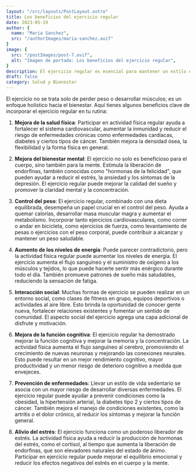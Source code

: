 ```yaml
---
layout: "/src/layouts/PostLayout.astro"
title: Los beneficios del ejercicio regular
date: 2023-05-19
author: {
  name: "Maria Sanchez",
  src: "/authorImages/maria-sanchez.avif"
}
image: {
  src: "/postImages/post-7.avif",
  alt: "Imagen de portada: Los beneficios del ejercicio regular",
}
description: El ejercicio regular es esencial para mantener un estilo de vida saludable. Ofrece numerosos beneficios tanto para el cuerpo como para la mente, mejorando el bienestar general. En esta publicación, exploraremos algunas de las ventajas que brinda el ejercicio regular.
draft: false
category: Salud y Bienestar
---
```


El ejercicio no se trata solo de perder peso o desarrollar músculos; es un enfoque holístico hacia el bienestar. Aquí tienes algunos beneficios clave de incorporar el ejercicio regular en tu rutina:

1. **Mejora de la salud física**: Participar en actividad física regular ayuda a fortalecer el sistema cardiovascular, aumentar la inmunidad y reducir el riesgo de enfermedades crónicas como enfermedades cardíacas, diabetes y ciertos tipos de cáncer. También mejora la densidad ósea, la flexibilidad y la forma física en general.

2. **Mejora del bienestar mental**: El ejercicio no solo es beneficioso para el cuerpo, sino también para la mente. Estimula la liberación de endorfinas, también conocidas como "hormonas de la felicidad", que pueden ayudar a reducir el estrés, la ansiedad y los síntomas de la depresión. El ejercicio regular puede mejorar la calidad del sueño y promover la claridad mental y la concentración.

3. **Control del peso**: El ejercicio regular, combinado con una dieta equilibrada, desempeña un papel crucial en el control del peso. Ayuda a quemar calorías, desarrollar masa muscular magra y aumentar el metabolismo. Incorporar tanto ejercicios cardiovasculares, como correr o andar en bicicleta, como ejercicios de fuerza, como levantamiento de pesas o ejercicios con el peso corporal, puede contribuir a alcanzar y mantener un peso saludable.

4. **Aumento de los niveles de energía**: Puede parecer contradictorio, pero la actividad física regular puede aumentar los niveles de energía. El ejercicio aumenta el flujo sanguíneo y el suministro de oxígeno a los músculos y tejidos, lo que puede hacerte sentir más enérgico durante todo el día. También promueve patrones de sueño más saludables, reduciendo la sensación de fatiga.

5. **Interacción social**: Muchas formas de ejercicio se pueden realizar en un entorno social, como clases de fitness en grupo, equipos deportivos o actividades al aire libre. Esto brinda la oportunidad de conocer gente nueva, fortalecer relaciones existentes y fomentar un sentido de comunidad. El aspecto social del ejercicio agrega una capa adicional de disfrute y motivación.

6. **Mejora de la función cognitiva**: El ejercicio regular ha demostrado mejorar la función cognitiva y mejorar la memoria y la concentración. La actividad física aumenta el flujo sanguíneo al cerebro, promoviendo el crecimiento de nuevas neuronas y mejorando las conexiones neurales. Esto puede resultar en un mejor rendimiento cognitivo, mayor productividad y un menor riesgo de deterioro cognitivo a medida que envejeces.

7. **Prevención de enfermedades**: Llevar un estilo de vida sedentario se asocia con un mayor riesgo de desarrollar diversas enfermedades. El ejercicio regular puede ayudar a prevenir condiciones como la obesidad, la hipertensión arterial, la diabetes tipo 2 y ciertos tipos de cáncer. También mejora el manejo de condiciones existentes, como la artritis o el dolor crónico, al reducir los síntomas y mejorar la función general.

8. **Alivio del estrés**: El ejercicio funciona como un poderoso liberador de estrés. La actividad física ayuda a reducir la producción de hormonas del estrés, como el cortisol, al tiempo que aumenta la liberación de endorfinas, que son elevadores naturales del estado de ánimo. Participar en ejercicio regular puede mejorar el equilibrio emocional y reducir los efectos negativos del estrés en el cuerpo y la mente.
